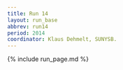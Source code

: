 ```yaml
---
title: Run 14
layout: run_base
abbrev: run14
period: 2014
coordinator: Klaus Dehmelt, SUNYSB.
---
```

{% include run_page.md %}
